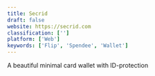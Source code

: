 ```yaml
---
title: Secrid
draft: false 
website: https://secrid.com
classification: ['']
platform: ['Web']
keywords: ['Flip', 'Spendee', 'Wallet']
---
```

A beautiful minimal card wallet with ID-protection